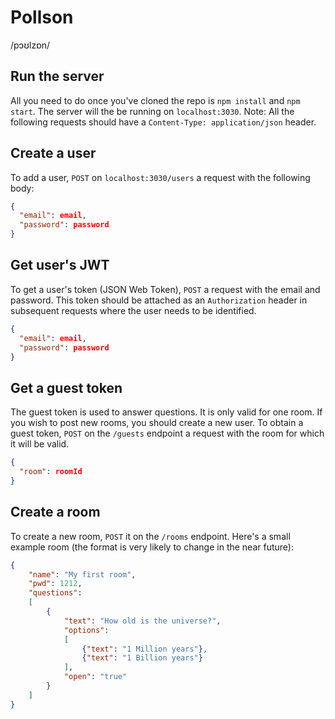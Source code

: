 # Pollson
/pɔʊlzɒn/

## Run the server
All you need to do once you've cloned the repo is `npm install` and `npm start`. The server will the be running on `localhost:3030`.
Note: All the following requests should have a `Content-Type: application/json` header.

## Create a user
To add a user, `POST` on `localhost:3030/users` a request with the following body:
```json
{
  "email": email,
  "password": password
}
```

## Get user's JWT
To get a user's token (JSON Web Token), `POST` a request with the email and password. This token should be attached as an `Authorization` header in subsequent requests where the user needs to be identified.

```json
{
  "email": email,
  "password": password
}
```

## Get a guest token
The guest token is used to answer questions. It is only valid for one room.
If you wish to post new rooms, you should create a new user. To obtain a guest token, `POST` on the `/guests` endpoint a request with the room for which it will be valid.
```json
{
  "room": roomId
}
```

## Create a room
To create a new room, `POST` it on the `/rooms` endpoint. Here's a small example room (the format is very likely to change in the near future):

```json
{
	"name": "My first room",
	"pwd": 1212,
	"questions":
	[
		{
			"text": "How old is the universe?",
			"options":
			[
				{"text": "1 Million years"},
				{"text": "1 Billion years"}
			],
			"open": "true"
		}
	]
}
```
